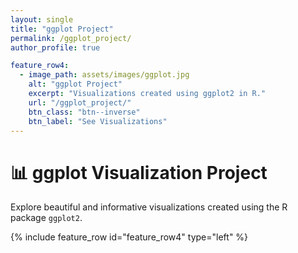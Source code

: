```yaml
---
layout: single
title: "ggplot Project"
permalink: /ggplot_project/
author_profile: true

feature_row4:
  - image_path: assets/images/ggplot.jpg
    alt: "ggplot Project"
    excerpt: "Visualizations created using ggplot2 in R."
    url: "/ggplot_project/"
    btn_class: "btn--inverse"
    btn_label: "See Visualizations"
---
```


# 📊 ggplot Visualization Project

Explore beautiful and informative visualizations created using the R package `ggplot2`.

{% include feature_row id="feature_row4" type="left" %}
